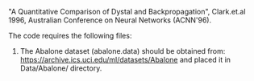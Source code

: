 "A Quantitative Comparison of Dystal and Backpropagation", Clark.et.al 1996, Australian Conference on Neural Networks (ACNN'96).

The code requires the following files:

1. The Abalone dataset (abalone.data) should be obtained from: https://archive.ics.uci.edu/ml/datasets/Abalone and placed it in Data/Abalone/ directory.
